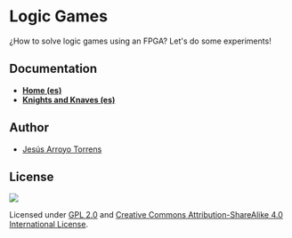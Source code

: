 # Logic Games

¿How to solve logic games using an FPGA? Let's do some experiments!

## Documentation

* **[Home (es)](https://github.com/Jesus89/logic-games/wiki)**
* **[Knights and Knaves (es)](https://github.com/Jesus89/logic-games/wiki/Caballeros-y-escuderos:-introducción)**

## Author

* [Jesús Arroyo Torrens](https://github.com/Jesus89)

## License

![](https://github.com/Jesus89/logic-games/raw/master/docs/attribution-share-alike-creative-commons-license.png)

Licensed under [GPL 2.0](http://opensource.org/licenses/GPL-2.0) and [Creative Commons Attribution-ShareAlike 4.0 International License](http://creativecommons.org/licenses/by-sa/4.0/).

